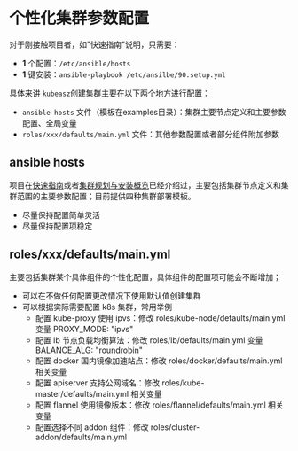 # 个性化集群参数配置

对于刚接触项目者，如"快速指南"说明，只需要：

- **1** 个配置：`/etc/ansible/hosts`
- **1** 键安装：`ansible-playbook /etc/ansilbe/90.setup.yml`

具体来讲 `kubeasz`创建集群主要在以下两个地方进行配置：

- `ansible hosts` 文件（模板在examples目录）：集群主要节点定义和主要参数配置、全局变量
- `roles/xxx/defaults/main.yml` 文件：其他参数配置或者部分组件附加参数

## ansible hosts
项目在[快速指南](quickStart.md)或者[集群规划与安装概览](00-planning_and_overall_intro.md)已经介绍过，主要包括集群节点定义和集群范围的主要参数配置；目前提供四种集群部署模板。
- 尽量保持配置简单灵活
- 尽量保持配置项稳定

## roles/xxx/defaults/main.yml
主要包括集群某个具体组件的个性化配置，具体组件的配置项可能会不断增加；

- 可以在不做任何配置更改情况下使用默认值创建集群
- 可以根据实际需要配置 k8s 集群，常用举例
  - 配置 kube-proxy 使用 ipvs：修改 roles/kube-node/defaults/main.yml 变量 PROXY_MODE: "ipvs"
  - 配置 lb 节点负载均衡算法：修改 roles/lb/defaults/main.yml 变量 BALANCE_ALG: "roundrobin"
  - 配置 docker 国内镜像加速站点：修改 roles/docker/defaults/main.yml 相关变量
  - 配置 apiserver 支持公网域名：修改 roles/kube-master/defaults/main.yml 相关变量
  - 配置 flannel 使用镜像版本：修改 roles/flannel/defaults/main.yml 相关变量
  - 配置选择不同 addon 组件：修改 roles/cluster-addon/defaults/main.yml
